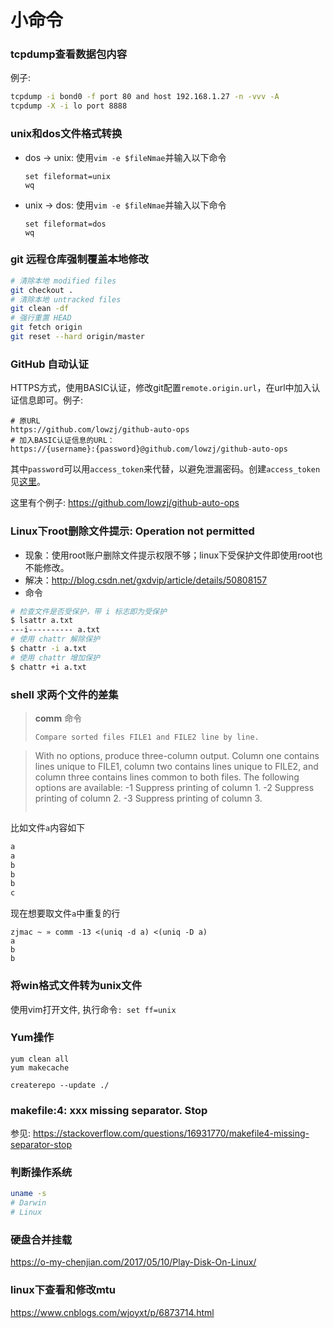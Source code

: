 # 小命令

### tcpdump查看数据包内容

例子:

```sh
tcpdump -i bond0 -f port 80 and host 192.168.1.27 -n -vvv -A
tcpdump -X -i lo port 8888
```

### unix和dos文件格式转换

* dos -> unix: 使用`vim -e $fileNmae`并输入以下命令
  ```
  set fileformat=unix
  wq
  ```
* unix -> dos: 使用`vim -e $fileNmae`并输入以下命令
  ```
  set fileformat=dos
  wq
  ```

### git 远程仓库强制覆盖本地修改

```sh
# 清除本地 modified files
git checkout .
# 清除本地 untracked files
git clean -df
# 强行重置 HEAD
git fetch origin
git reset --hard origin/master
```

### GitHub 自动认证
HTTPS方式，使用BASIC认证，修改git配置`remote.origin.url`，在url中加入认证信息即可。例子:
```
# 原URL
https://github.com/lowzj/github-auto-ops
# 加入BASIC认证信息的URL：
https://{username}:{password}@github.com/lowzj/github-auto-ops
```
其中`password`可以用`access_token`来代替，以避免泄漏密码。创建`access_token`见[这里](https://github.com/settings/tokens)。

这里有个例子: https://github.com/lowzj/github-auto-ops

### Linux下root删除文件提示: Operation not permitted
* 现象：使用root账户删除文件提示权限不够；linux下受保护文件即使用root也不能修改。
* 解决：http://blog.csdn.net/gxdvip/article/details/50808157
* 命令

```sh
# 检查文件是否受保护，带 i 标志即为受保护
$ lsattr a.txt
---i---------- a.txt
# 使用 chattr 解除保护
$ chattr -i a.txt
# 使用 chattr 增加保护
$ chattr +i a.txt
```


### shell 求两个文件的差集

> **comm** 命令
> ```
> Compare sorted files FILE1 and FILE2 line by line.

> With no options, produce three-column output. 
> Column one contains lines unique to FILE1, column two contains lines unique to FILE2, and column three contains lines common to both files.
> The following options are available:
>    -1      Suppress printing of column 1.
>    -2      Suppress printing of column 2.
>    -3      Suppress printing of column 3.
> ```

比如文件`a`内容如下
```sh
a
a
b
b
b
c
```

现在想要取文件`a`中重复的行

```
zjmac ~ » comm -13 <(uniq -d a) <(uniq -D a)
a
b
b
```

### 将win格式文件转为unix文件

使用vim打开文件, 执行命令`: set ff=unix`

### Yum操作

```
yum clean all
yum makecache

createrepo --update ./
```

### makefile:4: xxx missing separator. Stop

参见: https://stackoverflow.com/questions/16931770/makefile4-missing-separator-stop

### 判断操作系统

```bash
uname -s
# Darwin
# Linux
```


### 硬盘合并挂载

https://o-my-chenjian.com/2017/05/10/Play-Disk-On-Linux/

### linux下查看和修改mtu

https://www.cnblogs.com/wjoyxt/p/6873714.html

